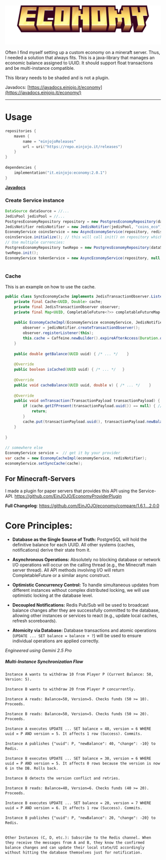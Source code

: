 ![Economy API](title.png)


Often I find myself setting up a custom economy on a mineraft server. Thus, I needed a solution that always fits. This is a java-library that manages an economic balance assigned to UUID. 
It should support float transactions and be multi-instance compatible.

This library needs to be shaded and is not a plugin.

Javadocs: [https://javadocs.einjojo.it/economy](https://javadocs.einjojo.it/economy/)

---



# Usage
```kotlin
repositories {
    maven {
        name = "einjojoReleases"
        url = uri("https://repo.einjojo.it/releases")
    }
}

dependencies {
    implementation("it.einjojo:economy:2.0.1")
}
```
**[Javadocs](https://repo.einjojo.it/javadoc/releases/it/einjojo/economy/2.0.0)**
### Create Service instance
```java
DataSource dataSource = //...
JedisPool jedisPool = //...
PostgresEconomyRepository repository = new PostgresEconomyRepository(dataSource::getConnection, "coins");
JedisNotifier redisNotifier = new JedisNotifier(jedisPool, "coins_eco");
EconomyService coinsService = new AsyncEconomyService(repository, redisNotifier, economyExecutorService);
coinsService.initialize(); // this will call init() on repository which creates a database schema 
// Use multiple currencies:
PostgresEconomyRepository twoRepo = new PostgresEconomyRepository(dataSource::getConnection, "second_currency");
twoRepo.init();
EconomyService tokenService = new AsyncEconomyService(repository, null, economyExecutorService); // rarely used, no need to notify other instances
      
```
### Cache

This is an example on how to use the cache.
```java
public class SyncEconomyCache implements JedisTransactionObserver.Listener, EconomyCache {
    private final Cache<UUID, Double> cache;
    private final JedisTransactionObserver observer;
    private final Map<UUID, CompletableFuture<?>> completableFutureMap = new HashMap<>();

    public EconomyCacheImpl(EconomyService economyService, JedisNotifier jedisNotifier) {
        observer = jedisNotifier.createTransactionObserver();
        observer.registerListener(this);
        this.cache = Caffeine.newBuilder().expireAfterAccess(Duration.ofMinutes(10)).build();
    }

    public double getBalance(UUID uuid) { /* ... */    }

    @Override
    public boolean isCached(UUID uuid) { /* ... */   }

    @Override
    public void cacheBalance(UUID uuid, double v) { /* ... */    }

    @Override
    public void onTransaction(TransactionPayload transactionPayload) {
        if (cache.getIfPresent(transactionPayload.uuid()) == null) { // ignore uncached updates
            return;
        }
        cache.put(transactionPayload.uuid(), transactionPayload.newBalance());
    }

}

// somewhere else
EconomyService service =  // get it by your provider
var cache = new EconomyCacheImpl(economyService, redisNotifier);
economyService.setSyncCache(cache);

```


## For Minecraft-Servers
I made a plugin for paper servers that provides this API using the Service-API.
https://github.com/EinJOJO/EconomyProviderPlugin

**Full Changelog**: https://github.com/EinJOJO/economy/compare/1.6.1...2.0.0

# Core Principles:
- **Database as the Single Source of Truth:** PostgreSQL will hold the definitive balance for each UUID. All other systems (caches, notifications) derive their state from it.

- **Asynchronous Operations:** Absolutely no blocking database or network I/O operations will occur on the calling thread (e.g., the Minecraft main server thread). All API methods involving I/O will return CompletableFuture or a similar async construct.

- **Optimistic Concurrency Control:** To handle simultaneous updates from different instances without complex distributed locking, we will use optimistic locking at the database level.
 
- **Decoupled Notifications:** Redis Pub/Sub will be used to broadcast balance changes after they are successfully committed to the database, allowing other instances or services to react (e.g., update local caches, refresh scoreboards).
 
- **Atomicity via Database:** Database transactions and atomic operations (`UPDATE ... SET balance = balance + ?`) will be used to ensure individual operations are applied correctly.
 
_Engineered using Gemini 2.5 Pro_



##### Multi-Instance Synchronization Flow

    Instance A wants to withdraw 10 from Player P (Current Balance: 50, Version: 5).

    Instance B wants to withdraw 20 from Player P concurrently.

    Instance A reads: Balance=50, Version=5. Checks funds (50 >= 10). Proceeds.

    Instance B reads: Balance=50, Version=5. Checks funds (50 >= 20). Proceeds.

    Instance A executes UPDATE ... SET balance = 40, version = 6 WHERE uuid = P AND version = 5. It affects 1 row (Success). Commits.

    Instance A publishes {"uuid": P, "newBalance": 40, "change": -10} to Redis.

    Instance B executes UPDATE ... SET balance = 30, version = 6 WHERE uuid = P AND version = 5. It affects 0 rows because the version is now 6 in the DB. Rolls back.

    Instance B detects the version conflict and retries.

    Instance B reads: Balance=40, Version=6. Checks funds (40 >= 20). Proceeds.

    Instance B executes UPDATE ... SET balance = 20, version = 7 WHERE uuid = P AND version = 6. It affects 1 row (Success). Commits.

    Instance B publishes {"uuid": P, "newBalance": 20, "change": -20} to Redis.


    Other Instances (C, D, etc.): Subscribe to the Redis channel. When they receive the messages from A and B, they know the confirmed balance changes and can update their local state/UI accordingly without hitting the database themselves just for notification.


